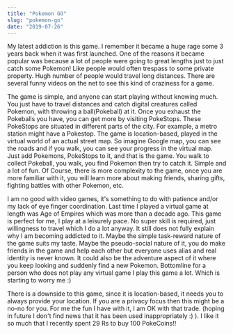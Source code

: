 ```yaml
---
title: "Pokemon GO"
slug: "pokemon-go"
date: "2019-07-26"
---
```


My latest addiction is this game. I remember it became a huge rage some 3 years back when it was first launched. One of the reasons it became popular was because a lot of people were going to great lengths just to just catch some Pokemon! Like people would often trespass to some private property. Hugh number of people would travel long distances. There are several funny videos on the net to see this kind of craziness for a game.

The game is simple, and anyone can start playing without knowing much. You just have to travel distances and catch digital creatures called Pokemon, with throwing a ball(Pokeball) at it. Once you exhaust the Pokeballs you have, you can get more by visiting PokeStops. These PokeStops are situated in different parts of the city. For example, a metro station might have a Pokestop. The game is location-based, played in the virtual world of an actual street map. So imagine Google map, you can see the roads and if you walk, you can see your progress in the virtual map. Just add Pokemons, PokeStops to it, and that is the game. You walk to collect Pokeball, you walk, you find Pokemon then try to catch it. Simple and a lot of fun. Of Course, there is more complexity to the game, once you are more familiar with it, you will learn more about making friends, sharing gifts, fighting battles with other Pokemon, etc.

I am no good with video games, it's something to do with patience and/or my lack of eye finger coordination. Last time I played a virtual game at length was Age of Empires which was more than a decade ago. This game is perfect for me, I play at a leisurely pace. No super skill is required, just willingness to travel which I do a lot anyway. It still does not fully explain why I am becoming addicted to it. Maybe the simple task-reward nature of the game suits my taste. Maybe the pseudo-social nature of it, you do make friends in the game and help each other but everyone uses alias and real identity is never known. It could also be the adventure aspect of it where you keep looking and suddenly find a new Pokemon. Bottomline for a person who does not play any virtual game I play this game a lot. Which is starting to worry me :)

There is a downside to this game, since it is location-based, it needs you to always provide your location. If you are a privacy focus then this might be a no-no for you. For me the fun I have with it, I am OK with that trade. (hoping in future I don't find news that it has been used inappropriately :) ). I like it so much that I recently spent 29 Rs to buy 100 PokeCoins!!
